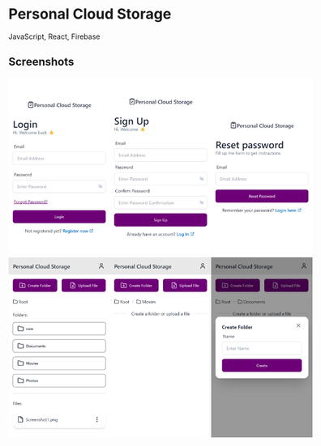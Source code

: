 # Personal Cloud Storage

JavaScript, React, Firebase

## Screenshots

<div style="display:flex;">
  <img src="./screenshots/Screenshot-1.png" width="200"/>
  <img src="./screenshots/Screenshot-2.png" width="200"/>
  <img src="./screenshots/Screenshot-3.png" width="200"/>
</div>

<div style="display:flex;">
  <img src="./screenshots/Screenshot-4.png" width="200"/>
  <img src="./screenshots/Screenshot-5.png" width="200"/>
  <img src="./screenshots/Screenshot-6.png" width="200"/>
</div>
